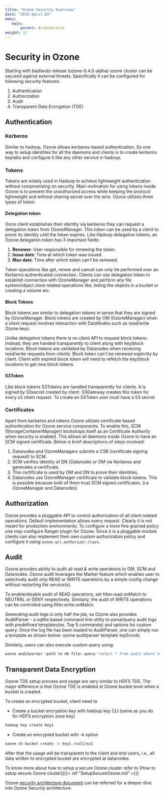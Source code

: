 ```yaml
---
title: "Ozone Security Overview"
date: "2019-April-03"
menu:
   main:
       parent: Architecture
weight: 11
---
```

<!---
  Licensed to the Apache Software Foundation (ASF) under one or more
  contributor license agreements.  See the NOTICE file distributed with
  this work for additional information regarding copyright ownership.
  The ASF licenses this file to You under the Apache License, Version 2.0
  (the "License"); you may not use this file except in compliance with
  the License.  You may obtain a copy of the License at

      http://www.apache.org/licenses/LICENSE-2.0

  Unless required by applicable law or agreed to in writing, software
  distributed under the License is distributed on an "AS IS" BASIS,
  WITHOUT WARRANTIES OR CONDITIONS OF ANY KIND, either express or implied.
  See the License for the specific language governing permissions and
  limitations under the License.
-->

# Security in Ozone #
Starting with badlands release (ozone-0.4.0-alpha) ozone cluster can be secured against external threats. Specifically it can be configured for following security features:

1. Authentication
2. Authorization
3. Audit
4. Transparent Data Encryption (TDE)

## Authentication ##

### Kerberos ###
Similar to hadoop, Ozone allows kerberos-based authentication. So one way to setup identities for all the daemons and clients is to create kerberos keytabs and configure it like any other service in hadoop.

### Tokens ###
Tokens are widely used in Hadoop to achieve lightweight authentication without compromising on security. Main motivation for using tokens inside Ozone is to prevent the unauthorized access while keeping the protocol lightweight and without sharing secret over the wire. Ozone utilizes three types of token:

#### Delegation token ####

Once client establishes their identity via kerberos they can request a delegation token from OzoneManager. This token can be used by a client to prove its identity until the token expires. Like Hadoop delegation tokens, an Ozone delegation token has 3 important fields:

  1. **Renewer**: User responsible for renewing the token.
  2. **Issue date**:  Time at which token was issued.
  3. **Max date**:    Time after which token can’t be renewed.

Token operations like get, renew and cancel can only be performed over an Kerberos authenticated connection. Clients can use delegation token to establish connection with OzoneManager and perform any file system/object store related operations like, listing the objects in a bucket or creating a volume etc.

#### Block Tokens ####

Block tokens are similar to delegation tokens in sense that they are signed by OzoneManager. Block tokens are created by OM (OzoneManager) when a client request involves interaction with DataNodes such as read/write Ozone keys.

Unlike delegation tokens there is no client API to request block tokens. Instead, they are handed transparently to client along with key/block locations. Block tokens are validated by Datanodes when receiving read/write requests from clients. Block token can't be renewed explicitly by client. Client with expired block token will need to refetch the key/block locations to get new block tokens.

#### S3Token ####

Like block tokens S3Tokens are handled transparently for clients. It is signed by S3secret created by client. S3Gateway creates this token for every s3 client request. To create an S3Token user must have a S3 secret.

### Certificates ###
Apart from kerberos and tokens Ozone utilizes certificate based authentication for Ozone service components. To enable this, SCM (StorageContainerManager) bootstraps itself as an Certificate Authority when security is enabled. This allows all daemons inside Ozone to have an SCM signed certificate. Below is brief descriptions of steps involved:

 1. Datanodes and OzoneManagers submits a CSR (certificate signing request) to SCM.
 2. SCM verifies identity of DN (Datanode) or OM via Kerberos and generates a certificate.
 3. This certificate is used by OM and DN to prove their identities.
 4. Datanodes use OzoneManager certificate to validate block tokens. This is possible because both of them trust SCM signed certificates. (i.e OzoneManager and Datanodes)

## Authorization ##
Ozone provides a pluggable API to control authorization of all client related operations. Default implementation allows every request. Clearly it is not meant for production environments. To configure a more fine grained policy one may configure Ranger plugin for Ozone. Since it is a pluggable module clients can also implement their own custom authorization policy and configure it using `ozone.acl.authorizer.class`.

## Audit ##

Ozone provides ability to audit all read & write operations to OM, SCM and Datanodes. Ozone audit leverages the Marker feature which enables user to selectively audit only READ or WRITE operations by a simple config change without restarting the service(s).

To enable/disable audit of READ operations, set filter.read.onMatch to NEUTRAL or DENY respectively. Similarly, the audit of WRITE operations can be controlled using filter.write.onMatch.

Generating audit logs is only half the job, so Ozone also provides AuditParser - a sqllite based command line utility to parse/query audit logs with predefined templates(ex. Top 5 commands) and options for custom query. Once the log file has been loaded to AuditParser, one can simply run a template as shown below:
ozone auditparser <path to db file> template top5cmds

Similarly, users can also execute custom query using:

```bash
ozone auditparser <path to db file> query "select * from audit where level=='FATAL'"
```

## Transparent Data Encryption ##

Ozone TDE setup process and usage are very similar to HDFS TDE. The major difference is that Ozone TDE is enabled at Ozone bucket level when a bucket is created.

To create an encrypted bucket, client need to

* Create a bucket encryption key with hadoop key CLI (same as you do for HDFS encryption zone key)

```bash
hadoop key create key1
```

* Create an encrypted bucket with -k option

```bash
ozone sh bucket create -k key1 /vol1/ez1
```

After that the usage will be transparent to the client and end users, i.e., all data written to encrypted bucket are encrypted at datanodes.

To know more about how to setup a secure Ozone cluster refer to [How to setup secure Ozone cluster]({{< ref "SetupSecureOzone.md" >}})

Ozone [security architecture document](https://issues.apache.org/jira/secure/attachment/12911638/HadoopStorageLayerSecurity.pdf) can be referred for a deeper dive into Ozone Security architecture.